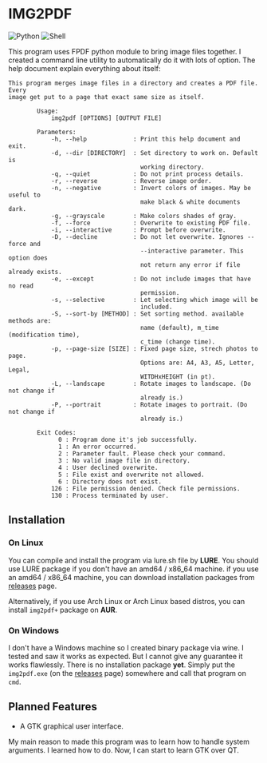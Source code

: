 # IMG2PDF

![Python](https://shields.io/badge/Python-App-3776AB?logo=python&logoColor=white&style=for-the-badge)
![Shell](https://shields.io/badge/Terminal-Tool-A42E2B?logo=gnubash&logoColor=white&style=for-the-badge)

This program uses FPDF python module to bring image files together. I created a
command line utility to automatically do it with lots of option. The help
document explain everything about itself:

```
This program merges image files in a directory and creates a PDF file. Every
image get put to a page that exact same size as itself.

        Usage:
            img2pdf [OPTIONS] [OUTPUT FILE]

        Parameters:
            -h, --help             : Print this help document and exit.
            -d, --dir [DIRECTORY]  : Set directory to work on. Default is
                                     working directory.
            -q, --quiet            : Do not print process details.
            -r, --reverse          : Reverse image order.
            -n, --negative         : Invert colors of images. May be useful to
                                     make black & white documents dark.
            -g, --grayscale        : Make colors shades of gray.
            -f, --force            : Overwrite to existing PDF file.
            -i, --interactive      : Prompt before overwrite.
            -D, --decline          : Do not let overwrite. Ignores --force and
                                     --interactive parameter. This option does
                                     not return any error if file already exists.
            -e, --except           : Do not include images that have no read
                                     permission.
            -s, --selective        : Let selecting which image will be
                                     included.
            -S, --sort-by [METHOD] : Set sorting method. available methods are:
                                     name (default), m_time (modification time),
                                     c_time (change time).
            -p, --page-size [SIZE] : Fixed page size, strech photos to page.
                                     Options are: A4, A3, A5, Letter, Legal,
                                     WITDHxHEIGHT (in pt).
            -L, --landscape        : Rotate images to landscape. (Do not change if
                                     already is.)
            -P, --portrait         : Rotate images to portrait. (Do not change if
                                     already is.)

        Exit Codes:
              0 : Program done it's job successfully.
              1 : An error occurred.
              2 : Parameter fault. Please check your command.
              3 : No valid image file in directory.
              4 : User declined overwrite.
              5 : File exist and overwrite not allowed.
              6 : Directory does not exist.
            126 : File permission denied. Check file permissions.
            130 : Process terminated by user.
```

## Installation

### On Linux

You can compile and install the program via lure.sh file by **LURE**. You should
use LURE package if you don't have an amd64 / x86_64 machine. if you use an
amd64 / x86_64 machine, you can download installation packages from
[releases](https://github.com/Elagoht/img2pdf/releases) page.

Alternatively, if you use Arch Linux or Arch Linux based distros, you can
install `img2pdf+` package on **AUR**.

### On Windows

I don't have a Windows machine so I created binary package via wine. I tested
and saw it works as expected. But I cannot give any guarantee it works
flawlessly. There is no installation package **yet**. Simply put the
`img2pdf.exe` (on the [releases](https://github.com/Elagoht/img2pdf/releases)
page) somewhere and call that program on `cmd`.

## Planned Features

* A GTK graphical user interface.

My main reason to made this program was to learn how to handle system arguments. I
learned how to do. Now, I can start to learn GTK over QT.


